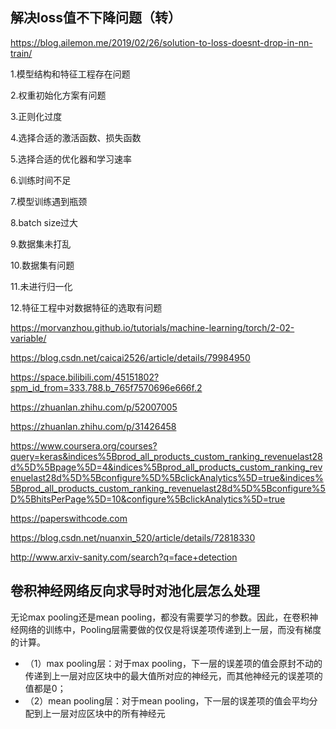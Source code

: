 ## 解决loss值不下降问题（转）
https://blog.ailemon.me/2019/02/26/solution-to-loss-doesnt-drop-in-nn-train/

 

1.模型结构和特征工程存在问题

 

2.权重初始化方案有问题

 

3.正则化过度

 

4.选择合适的激活函数、损失函数

 

5.选择合适的优化器和学习速率

 

6.训练时间不足

 

7.模型训练遇到瓶颈

 

8.batch size过大

 

9.数据集未打乱

 

10.数据集有问题

 

11.未进行归一化

 

12.特征工程中对数据特征的选取有问题

https://morvanzhou.github.io/tutorials/machine-learning/torch/2-02-variable/

https://blog.csdn.net/caicai2526/article/details/79984950

https://space.bilibili.com/45151802?spm_id_from=333.788.b_765f7570696e666f.2

https://zhuanlan.zhihu.com/p/52007005

https://zhuanlan.zhihu.com/p/31426458

https://www.coursera.org/courses?query=keras&indices%5Bprod_all_products_custom_ranking_revenuelast28d%5D%5Bpage%5D=4&indices%5Bprod_all_products_custom_ranking_revenuelast28d%5D%5Bconfigure%5D%5BclickAnalytics%5D=true&indices%5Bprod_all_products_custom_ranking_revenuelast28d%5D%5Bconfigure%5D%5BhitsPerPage%5D=10&configure%5BclickAnalytics%5D=true

https://paperswithcode.com

https://blog.csdn.net/nuanxin_520/article/details/72818330

http://www.arxiv-sanity.com/search?q=face+detection

## 卷积神经网络反向求导时对池化层怎么处理

无论max pooling还是mean pooling，都没有需要学习的参数。因此，在卷积神经网络的训练中，Pooling层需要做的仅仅是将误差项传递到上一层，而没有梯度的计算。
+ （1）max pooling层：对于max pooling，下一层的误差项的值会原封不动的传递到上一层对应区块中的最大值所对应的神经元，而其他神经元的误差项的值都是0；
+ （2）mean pooling层：对于mean pooling，下一层的误差项的值会平均分配到上一层对应区块中的所有神经元
